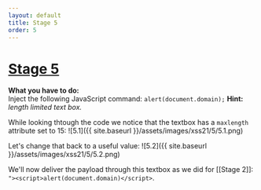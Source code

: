 ```yaml
---
layout: default
title: Stage 5
order: 5
---
```



# [Stage 5](https://xss-quiz.int21h.jp/stage--5.php)

**What you have to do:**  
Inject the following JavaScript command: `alert(document.domain);`
**Hint:** *length limited text box.*

While looking thtough the code we notice that the textbox has a `maxlength` attribute set to 15:
![5.1]({{ site.baseurl }}/assets/images/xss21/5/5.1.png)

Let's change that back to a useful value:
![5.2]({{ site.baseurl }}/assets/images/xss21/5/5.2.png)

We'll now deliver the payload through this textbox as we did for [[Stage 2]]:
`"><script>alert(document.domain)</script>`.